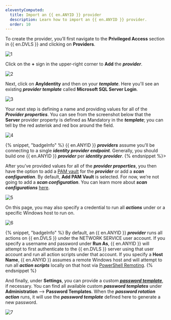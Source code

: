 ```yaml
---
eleventyComputed:
  title: Import an {{ en.ANYID }} provider
  description: Learn how to import an {{ en.ANYID }} provider.
  order: 10
---
```


To create the provider, you’ll first navigate to the **Privileged Access** section in {{ en.DVLS }} and clicking on **Providers**.

![1](<image link here>)

Click on the **+** sign in the upper-right corner to **Add** the ***provider***.

![2](<image link here>)

Next, click on **AnyIdentity** and then on your ***template***. Here you'll see an existing ***provider template*** called **Microsoft SQL Server Login**.

![3](<image link here>)

Your next step is defining a name and providing values for all of the ***Provider properties***. You can see from the screenshot below that the **Server** provider property is defined as Mandatory in the ***template***; you can tell by the red asterisk and red box around the field.

![4](<image link here>)

{% snippet, "badgeInfo" %}
{{ en.ANYID }} ***providers*** assume you’ll be connecting to a single ***identity provider endpoint***. Generally, you should build one {{ en.ANYID }} ***provider*** per ***identity provider***.
{% endsnippet %}>

After you’ve provided values for all of the ***provider properties***, you then have the option to add a [PAM vault](https://docs.devolutions.net/pam/hub/pam-vaults/#pam-vault-setup) for the ***provider*** or add a ***scan configuration***. By default, **Add PAM Vault** is selected. For now, we’re not going to add a ***scan configuration***. You can learn more about ***scan configurations*** [here](/pam/scan-configurations/).

![5](<image link here>)

On this page, you may also specify a credential to run all ***actions*** under or a specific Windows host to run on.

![6](<image link here>)

{% snippet, "badgeInfo" %}
By default, an {{ en.ANYID }} ***provider*** runs all actions on {{ en.DVLS }} under the NETWORK SERVICE user account. If you specify a username and password under **Run As**, {{ en.ANYID }} will attempt to first authenticate to the {{ en.DVLS }} server using that user account and run all action scripts under that account. If you specify a **Host Name**, {{ en.ANYID }} assumes a remote Windows host and will attempt to run all ***action scripts*** locally on that host via [PowerShell Remoting](https://learn.microsoft.com/en-us/powershell/scripting/learn/ps101/08-powershell-remoting?view=powershell-7.4).
{% endsnippet %}

And finally, under **Settings**, you can provide a custom [***password template***](https://docs.devolutions.net/rdm/commands/file/templates/password-templates/), if necessary. You can find all available custom ***password templates*** under **Administration** —> **Password Templates**. When the ***password rotation action*** runs, it will use the ***password template*** defined here to generate a new password.

![7](<image link here>)